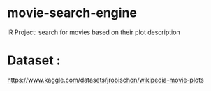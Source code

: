 # movie-search-engine
IR Project: search for movies based on their plot description

# Dataset : 
https://www.kaggle.com/datasets/jrobischon/wikipedia-movie-plots
